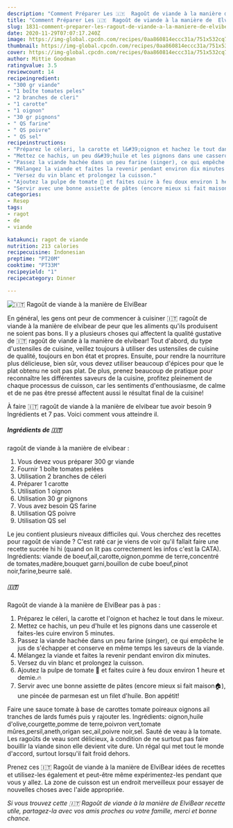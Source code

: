 ```yaml
---
description: "Comment Préparer Les 🇮🇹  Ragoût de viande à la manière de  ElviBear"
title: "Comment Préparer Les 🇮🇹  Ragoût de viande à la manière de  ElviBear"
slug: 1831-comment-preparer-les-ragout-de-viande-a-la-maniere-de-elvibear
date: 2020-11-29T07:07:17.240Z
image: https://img-global.cpcdn.com/recipes/0aa860814eccc31a/751x532cq70/🇮🇹-ragout-de-viande-a-la-maniere-de-elvibear-photo-principale-de-la-recette.jpg
thumbnail: https://img-global.cpcdn.com/recipes/0aa860814eccc31a/751x532cq70/🇮🇹-ragout-de-viande-a-la-maniere-de-elvibear-photo-principale-de-la-recette.jpg
cover: https://img-global.cpcdn.com/recipes/0aa860814eccc31a/751x532cq70/🇮🇹-ragout-de-viande-a-la-maniere-de-elvibear-photo-principale-de-la-recette.jpg
author: Mittie Goodman
ratingvalue: 3.5
reviewcount: 14
recipeingredient:
- "300 gr viande"
- "1 boîte tomates peles"
- "2 branches de cleri"
- "1 carotte"
- "1 oignon"
- "30 gr pignons"
- " QS farine"
- " QS poivre"
- " QS sel"
recipeinstructions:
- "Préparez le céleri, la carotte et l&#39;oignon et hachez le tout dans le mixeur."
- "Mettez ce hachis, un peu d&#39;huile et les pignons dans une casserole et faites-les cuire environ 5 minutes."
- "Passez la viande hachée dans un peu farine (singer), ce qui empêche le jus de s&#39;échapper et conserve en même temps les saveurs de la viande."
- "Mélangez la viande et faites la revenir pendant environ dix minutes."
- "Versez du vin blanc et prolongez la cuisson."
- "Ajoutez la pulpe de tomate 🍅 et faites cuire à feu doux environ 1 heure et demie.🔥"
- "Servir avec une bonne assiette de pâtes (encore mieux si fait maison🏠), une pincée de parmesan est un filet d&#39;huile. Bon appétit!"
categories:
- Resep
tags:
- ragot
- de
- viande

katakunci: ragot de viande 
nutrition: 213 calories
recipecuisine: Indonesian
preptime: "PT20M"
cooktime: "PT33M"
recipeyield: "1"
recipecategory: Dinner

---
```



![🇮🇹
 Ragoût de viande à la manière de
 ElviBear](https://img-global.cpcdn.com/recipes/0aa860814eccc31a/751x532cq70/🇮🇹-ragout-de-viande-a-la-maniere-de-elvibear-photo-principale-de-la-recette.jpg)

En général, les gens ont peur de commencer à cuisiner 🇮🇹
 ragoût de viande à la manière de
 elvibear de peur que les aliments qu'ils produisent ne soient pas bons. Il y a plusieurs choses qui affectent la qualité gustative de 🇮🇹
 ragoût de viande à la manière de
 elvibear! Tout d'abord, du type d'ustensiles de cuisine, veillez toujours à utiliser des ustensiles de cuisine de qualité, toujours en bon état et propres. Ensuite, pour rendre la nourriture plus délicieuse, bien sûr, vous devez utiliser beaucoup d'épices pour que le plat obtenu ne soit pas plat. De plus, prenez beaucoup de pratique pour reconnaître les différentes saveurs de la cuisine, profitez pleinement de chaque processus de cuisson, car les sentiments d'enthousiasme, de calme et de ne pas être pressé affectent aussi le résultat final de la cuisine!

<!--inarticleads1-->

À faire 🇮🇹
 ragoût de viande à la manière de
 elvibear tue avoir besoin 9 Ingrédients et 7 pas. Voici comment vous atteindre il.

##### Ingrédients de 🇮🇹
 ragoût de viande à la manière de
 elvibear :

1. Vous devez vous préparer 300 gr viande
1. Fournir 1 boîte tomates pelées
1. Utilisation 2 branches de céleri
1. Préparer 1 carotte
1. Utilisation 1 oignon
1. Utilisation 30 gr pignons
1. Vous avez besoin  QS farine
1. Utilisation  QS poivre
1. Utilisation  QS sel


Le jeu contient plusieurs niveaux difficiles qui. Vous cherchez des recettes pour ragoût de viande ? C&#39;est raté car je viens de voir qu&#39;il fallait faire une recette sucrée hi hi (quand on lit pas correctement les infos c&#39;est la CATA). Ingrédients: viande de boeuf,ail,carotte,oignon,pomme de terre,concentré de tomates,madère,bouquet garni,bouillon de cube boeuf,pinot noir,farine,beurre salé. 

<!--inarticleads2-->

##### 🇮🇹
 Ragoût de viande à la manière de
 ElviBear pas à pas :

1. Préparez le céleri, la carotte et l&#39;oignon et hachez le tout dans le mixeur.
1. Mettez ce hachis, un peu d&#39;huile et les pignons dans une casserole et faites-les cuire environ 5 minutes.
1. Passez la viande hachée dans un peu farine (singer), ce qui empêche le jus de s&#39;échapper et conserve en même temps les saveurs de la viande.
1. Mélangez la viande et faites la revenir pendant environ dix minutes.
1. Versez du vin blanc et prolongez la cuisson.
1. Ajoutez la pulpe de tomate 🍅 et faites cuire à feu doux environ 1 heure et demie.🔥
1. Servir avec une bonne assiette de pâtes (encore mieux si fait maison🏠), une pincée de parmesan est un filet d&#39;huile. Bon appétit!


Faire une sauce tomate à base de carottes tomate poireaux oignons ail tranches de lards fumés puis y rajouter les. Ingrédients: oignon,huile d&#39;olive,courgette,pomme de terre,poivron vert,tomate mûres,persil,aneth,origan sec,ail,poivre noir,sel. Sauté de veau à la tomate. Les ragoûts de veau sont délicieux, à condition de ne surtout pas faire bouillir la viande sinon elle devient vite dure. Un régal qui met tout le monde d&#39;accord, surtout lorsqu&#39;il fait froid dehors. 

<!--inarticleads1-->

<p>
Prenez ces 🇮🇹
 Ragoût de viande à la manière de
 ElviBear idées de recettes et utilisez-les également et peut-être même expérimentez-les pendant que vous y allez. La zone de cuisson est un endroit merveilleux pour essayer de nouvelles choses avec l'aide appropriée.
</p>

<p>
<i>Si vous trouvez cette 🇮🇹
 Ragoût de viande à la manière de
 ElviBear recette utile, partagez-la avec vos amis proches ou votre famille, merci et bonne chance.</i>
</p>
